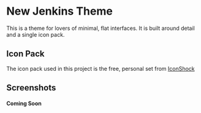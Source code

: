 # New Jenkins Theme

This is a theme for lovers of minimal, flat interfaces. It is built around detail and a single icon pack. 

## Icon Pack
The icon pack used in this project is the free, personal set from [IconShock](http://www.iconshock.com/line-icons/)

## Screenshots
#### Coming Soon